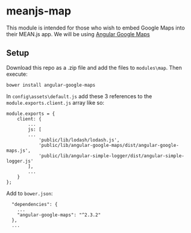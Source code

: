 # meanjs-map
This module is intended for those who wish to embed Google Maps into their MEAN.js app.
We will be using [Angular Google Maps](http://angular-ui.github.io/angular-google-maps/#!/)
## Setup
Download this repo as a .zip file and add the files to `modules\map`. Then execute:
```
bower install angular-google-maps
```
In `config\assets\default.js` add these 3 references to the `module.exports.client.js` array like so:
```
module.exports = {
    client: {
        ...
        js: [
        ...
            'public/lib/lodash/lodash.js',
            'public/lib/angular-google-maps/dist/angular-google-maps.js',
            'public/lib/angular-simple-logger/dist/angular-simple-logger.js'
        ],
        ...
    }
};
```
Add to `bower.json`:
```
  "dependencies": {
    ...
    "angular-google-maps": "^2.3.2"
  },
  ...
```
